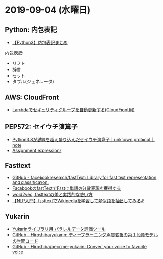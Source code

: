 # 2019-09-04 (水曜日)

## Python: 内包表記

- [【Python3】内包表記まとめ](https://qiita.com/kennygt51/items/a89014ab85a068df69c5)

内包表記:

- リスト
- 辞書
- セット
- タプル(ジェネレータ)

## AWS: CloudFront

- [Lambdaでセキュリティグループを自動更新する(CloudFront用)](https://qiita.com/ytatsuya/items/51cdc117d48d8d931307)

## PEP572: セイウチ演算子

- [Python3.8が試練を超え盛り込んだセイウチ演算子｜unknown protocol｜note](https://note.mu/usop/n/n1a90c00a83ee)
- [Assignment expressions](https://docs.python.org/ja/3.8/whatsnew/3.8.html#assignment-expressions)

## Fasttext

- [GitHub - facebookresearch/fastText: Library for fast text representation and classification.](https://github.com/facebookresearch/fastText)
- [FacebookのfastTextでFastに単語の分散表現を獲得する](https://qiita.com/icoxfog417/items/42a95b279c0b7ad26589)
- [word2vec, fasttextの差と実践的な使い方](https://catindog.hatenablog.com/entry/2017/03/31/221644)
- [【NLP入門】fasttextでWikipediaを学習して類似語を抽出してみる♪](https://qiita.com/MuAuan/items/a5c161d4649a76ca6f2f)

## Yukarin

- [Yukarinライブラリ用 パラレルデータ評価ツール](https://qiita.com/atticatticattic/items/848869a32413a378ee6d)
- [GitHub - Hiroshiba/yukarin: ディープラーニング声質変換の第１段階モデルの学習コード](https://github.com/Hiroshiba/yukarin)
- [GitHub - Hiroshiba/become-yukarin: Convert your voice to favorite voice](https://github.com/Hiroshiba/become-yukarin)
